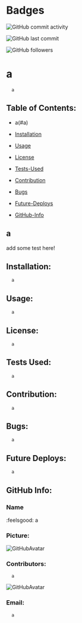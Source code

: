 
# Badges
![GitHub commit activity](https://img.shields.io/github/commit-activity/m/a/a)

![GitHub last commit](https://img.shields.io/github/last-commit/a/a)

![GitHub followers](https://img.shields.io/github/followers/a?style=social)


# a 

      a 

## Table of Contents:

  * a(#a)

  * [Installation](#Installation) 
  * [Usage](#Usage)
  * [License](#License)
  * [Tests-Used](#Tests-Used)
  * [Contribution](#Contribution)
  * [Bugs](#Bugs)
  * [Future-Deploys](#Future-Deploys)
  * [GitHub-Info](#GitHub-Info)

## a
  add some test here! 

## Installation:
      a 

## Usage:
      a 

## License:
      a 

## Tests Used:
      a 

## Contribution:
      a

## Bugs:
      a

## Future Deploys:
      a


## GitHub Info:
### Name
  :feelsgood:  a
### Picture:
![GitHubAvatar](https://avatars2.githubusercontent.com/u/1410106?v=4) 

### Contributors: 
      a
![GitHubAvatar](https://avatars2.githubusercontent.com/u/1410106?v=4)

### Email:
      a 

        